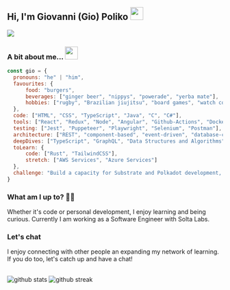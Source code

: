 ## Hi, I'm Giovanni (Gio) Poliko <img src="https://media.giphy.com/media/hvRJCLFzcasrR4ia7z/giphy.gif" width="30px" />
[<img src="https://img.shields.io/badge/linkedin-%230077B5.svg?&style=for-the-badge&logo=linkedin&logoColor=white" />](https://www.linkedin.com/in/giovannipoliko/)

### A bit about me... <img src="https://media.giphy.com/media/fZ91xzFtKWmoJSD4TK/giphy.gif" height="30px" />
```javascript
const gio = {
  pronouns: "he" | "him",
  favourites: {
      food: "burgers",
      beverages: ["ginger beer", "nippys", "powerade", "yerba mate"],
      hobbies: ["rugby", "Brazilian jiujitsu", "board games", "watch collecting"]
  },
  code: ["HTML", "CSS", "TypeScript", "Java", "C", "C#"],
  tools: ["React", "Redux", "Node", "Angular", "Github-Actions", "Docker", "PostgreSQL", "CircleCI", "Jenkins"],
  testing: ["Jest", "Puppeteer", "Playwright", "Selenium", "Postman"],
  architecture: ["REST", "component-based", "event-driven", "database-centric", "microservices", "blockchain"],
  deepDives: ["TypeScript", "GraphQL", "Data Structures and Algorithms"],
  toLearn: {
      code: ["Rust", "TailwindCSS"],
      stretch: ["AWS Services", "Azure Services"]
  },
  challenge: "Build a capacity for Substrate and Polkadot development, learn Rust and Deno"
}
```

### What am I up to? 👨‍💻
Whether it's code or personal development, I enjoy learning and being curious. Currently I am working as a Software Engineer with Solta Labs.

### Let's chat
I enjoy connecting with other people an expanding my network of learning. If you do too, let's catch up and have a chat!
<br/><br/>

![github stats](https://github-readme-stats.vercel.app/api?username=gpoliko&count_private=true&show_icons=true&theme=vue-dark)
![github streak](https://github-readme-streak-stats.herokuapp.com/?user=gpoliko&theme=vue-dark)
